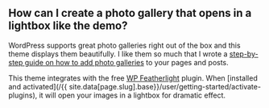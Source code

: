 ## <a name="photo-gallery"></a> How can I create a photo gallery that opens in a lightbox like the demo?

WordPress supports great photo galleries right out of the box and this theme displays them beautifully. I like them so much that I wrote a [step-by-step guide on how to add photo galleries](https://www.fivestarplugins.com/2015/12/08/creating-photo-galleries-the-wordpress-way/) to your pages and posts.

This theme integrates with the free [WP Featherlight](https://wordpress.org/plugins/wp-featherlight/) plugin. When [installed and activated](/{{ site.data[page.slug].base}}/user/getting-started/activate-plugins), it will open your images in a lightbox for dramatic effect.
